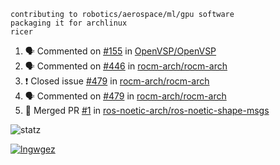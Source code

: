 ```
contributing to robotics/aerospace/ml/gpu software
packaging it for archlinux
ricer
```

<!--START_SECTION:activity-->
1. 🗣 Commented on [#155](https://github.com/OpenVSP/OpenVSP/issues/155) in [OpenVSP/OpenVSP](https://github.com/OpenVSP/OpenVSP)
2. 🗣 Commented on [#446](https://github.com/rocm-arch/rocm-arch/issues/446) in [rocm-arch/rocm-arch](https://github.com/rocm-arch/rocm-arch)
3. ❗️ Closed issue [#479](https://github.com/rocm-arch/rocm-arch/issues/479) in [rocm-arch/rocm-arch](https://github.com/rocm-arch/rocm-arch)
4. 🗣 Commented on [#479](https://github.com/rocm-arch/rocm-arch/issues/479) in [rocm-arch/rocm-arch](https://github.com/rocm-arch/rocm-arch)
5. 🎉 Merged PR [#1](https://github.com/ros-noetic-arch/ros-noetic-shape-msgs/pull/1) in [ros-noetic-arch/ros-noetic-shape-msgs](https://github.com/ros-noetic-arch/ros-noetic-shape-msgs)
<!--END_SECTION:activity-->


![statz](https://github-readme-stats.vercel.app/api?username=acxz&include_all_commits=true&show_icons=true)

[![lngwgez](https://github-readme-stats.vercel.app/api/top-langs/?username=acxz&layout=compact)](https://github.com/acxz/github-readme-stats)


<!--
**acxz/acxz** is a ✨ _special_ ✨ repository because its `README.md` (this file) appears on your GitHub profile.

Here are some ideas to get you started:

- 🔭 I’m currently working on ...
- 🌱 I’m currently learning ...
- 👯 I’m looking to collaborate on ...
- 🤔 I’m looking for help with ...
- 💬 Ask me about ...
- 📫 How to reach me: ...
- 😄 Pronouns: ...
- ⚡ Fun fact: ...
-->
